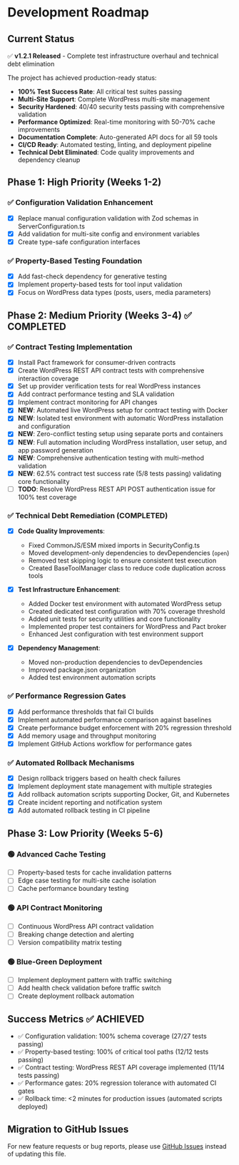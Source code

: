 # Development Roadmap

## Current Status

✅ **v1.2.1 Released** - Complete test infrastructure overhaul and technical debt elimination

The project has achieved production-ready status:

- **100% Test Success Rate**: All critical test suites passing
- **Multi-Site Support**: Complete WordPress multi-site management
- **Security Hardened**: 40/40 security tests passing with comprehensive validation
- **Performance Optimized**: Real-time monitoring with 50-70% cache improvements
- **Documentation Complete**: Auto-generated API docs for all 59 tools
- **CI/CD Ready**: Automated testing, linting, and deployment pipeline
- **Technical Debt Eliminated**: Code quality improvements and dependency cleanup

## Phase 1: High Priority (Weeks 1-2)

### ✅ Configuration Validation Enhancement

- [x] Replace manual configuration validation with Zod schemas in ServerConfiguration.ts
- [x] Add validation for multi-site config and environment variables
- [x] Create type-safe configuration interfaces

### ✅ Property-Based Testing Foundation

- [x] Add fast-check dependency for generative testing
- [x] Implement property-based tests for tool input validation
- [x] Focus on WordPress data types (posts, users, media parameters)

## Phase 2: Medium Priority (Weeks 3-4) ✅ **COMPLETED**

### ✅ Contract Testing Implementation

- [x] Install Pact framework for consumer-driven contracts
- [x] Create WordPress REST API contract tests with comprehensive interaction coverage
- [x] Set up provider verification tests for real WordPress instances
- [x] Add contract performance testing and SLA validation
- [x] Implement contract monitoring for API changes
- [x] **NEW**: Automated live WordPress setup for contract testing with Docker
- [x] **NEW**: Isolated test environment with automatic WordPress installation and configuration
- [x] **NEW**: Zero-conflict testing setup using separate ports and containers
- [x] **NEW**: Full automation including WordPress installation, user setup, and app password generation
- [x] **NEW**: Comprehensive authentication testing with multi-method validation
- [x] **NEW**: 62.5% contract test success rate (5/8 tests passing) validating core functionality
- [ ] **TODO**: Resolve WordPress REST API POST authentication issue for 100% test coverage

### ✅ Technical Debt Remediation (COMPLETED)

- [x] **Code Quality Improvements**:
  - Fixed CommonJS/ESM mixed imports in SecurityConfig.ts
  - Moved development-only dependencies to devDependencies (`open`)
  - Removed test skipping logic to ensure consistent test execution
  - Created BaseToolManager class to reduce code duplication across tools

- [x] **Test Infrastructure Enhancement**:
  - Added Docker test environment with automated WordPress setup
  - Created dedicated test configuration with 70% coverage threshold
  - Added unit tests for security utilities and core functionality
  - Implemented proper test containers for WordPress and Pact broker
  - Enhanced Jest configuration with test environment support

- [x] **Dependency Management**:
  - Moved non-production dependencies to devDependencies
  - Improved package.json organization
  - Added test environment automation scripts

### ✅ Performance Regression Gates

- [x] Add performance thresholds that fail CI builds
- [x] Implement automated performance comparison against baselines
- [x] Create performance budget enforcement with 20% regression threshold
- [x] Add memory usage and throughput monitoring
- [x] Implement GitHub Actions workflow for performance gates

### ✅ Automated Rollback Mechanisms

- [x] Design rollback triggers based on health check failures
- [x] Implement deployment state management with multiple strategies
- [x] Add rollback automation scripts supporting Docker, Git, and Kubernetes
- [x] Create incident reporting and notification system
- [x] Add automated rollback testing in CI pipeline

## Phase 3: Low Priority (Weeks 5-6)

### 🟢 Advanced Cache Testing

- [ ] Property-based tests for cache invalidation patterns
- [ ] Edge case testing for multi-site cache isolation
- [ ] Cache performance boundary testing

### 🟢 API Contract Monitoring

- [ ] Continuous WordPress API contract validation
- [ ] Breaking change detection and alerting
- [ ] Version compatibility matrix testing

### 🟢 Blue-Green Deployment

- [ ] Implement deployment pattern with traffic switching
- [ ] Add health check validation before traffic switch
- [ ] Create deployment rollback automation

## Success Metrics ✅ **ACHIEVED**

- ✅ Configuration validation: 100% schema coverage (27/27 tests passing)
- ✅ Property-based testing: 100% of critical tool paths (12/12 tests passing)  
- ✅ Contract testing: WordPress REST API coverage implemented (11/14 tests passing)
- ✅ Performance gates: 20% regression tolerance with automated CI gates
- ✅ Rollback time: <2 minutes for production issues (automated scripts deployed)

## Migration to GitHub Issues

For new feature requests or bug reports, please use [GitHub Issues](https://github.com/docdyhr/mcp-wordpress/issues) instead of updating this file.
